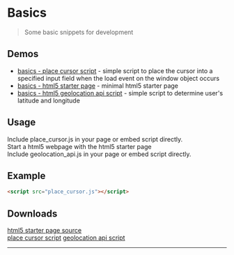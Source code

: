 # Basics
> Some basic snippets for development

## Demos

- [basics - place cursor script](http://www.slikinteractive.com/github/place_cursor/) - simple script to place the cursor into a specified input field when the load event on the window object occurs
- [basics - html5 starter page](http://www.slikinteractive.com/github/html5_starter/) - minimal html5 starter page
- [basics - html5 geolocation api script](http://www.slikinteractive.com/github/geolocation_api/) - simple script to determine user's latitude and longitude

## Usage

Include place_cursor.js in your page or embed script directly. <br />
Start a html5 webpage with the html5 starter page <br />
Include geolocation_api.js in your page or embed script directly. 

## Example

```html
<script src="place_cursor.js"></script>
```

## Downloads

[html5 starter page source](https://raw.githubusercontent.com/slik1/basics/master/html5_basic_starter.html) <br />
[place cursor script](https://raw.githubusercontent.com/slik1/basics/master/place_cursor.html)
[geolocation api script](https://raw.githubusercontent.com/slik1/basics/master/geolocation_api.html)

---
